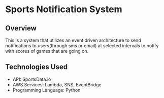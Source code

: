 # Sports Notification System

## Overview

This is a system that utilizes an event driven architecture to send notifications to users(through sms or email) at selected intervals to notify with scores of games that are going on.

## Technologies Used
- API: SportsData.io
- AWS Services: Lambda, SNS, EventBridge
- Programming Language: Python

